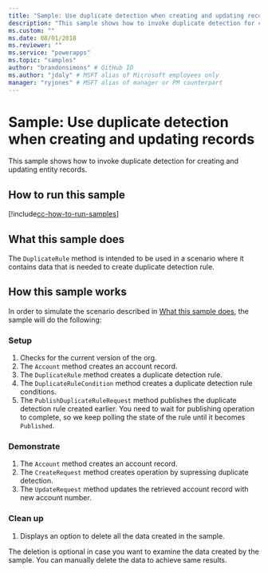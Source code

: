 ```yaml
---
title: "Sample: Use duplicate detection when creating and updating records(Common Data Service for Apps) | Microsoft Docs" # Intent and product brand in a unique string of 43-59 chars including spaces
description: "This sample shows how to invoke duplicate detection for creating and updating entity records" # 115-145 characters including spaces. This abstract displays in the search result.
ms.custom: ""
ms.date: 08/01/2018
ms.reviewer: ""
ms.service: "powerapps"
ms.topic: "samples"
author: "brandonsimons" # GitHub ID
ms.author: "jdaly" # MSFT alias of Microsoft employees only
manager: "ryjones" # MSFT alias of manager or PM counterpart
---
```

# Sample: Use duplicate detection when creating and updating records

<!-- https://docs.microsoft.com/en-us/dynamics365/customer-engagement/developer/org-service/sample-use-duplicate-detection-when-creating-and-updating-records -->
This sample shows how to invoke duplicate detection for creating and updating entity records.

## How to run this sample

[!include[cc-how-to-run-samples](../../includes/cc-how-to-run-samples.md)]


## What this sample does

The `DuplicateRule` method is intended to be used in a scenario where it contains data that is needed to create duplicate detection rule.

## How this sample works

In order to simulate the scenario described in [What this sample does](#what-this-sample-does), the sample will do the following:

### Setup

1. Checks for the current version of the org.
1. The `Account` method creates an account record. 
1. The `DuplicateRule` method creates a duplicate detection rule.
1. The `DuplicateRuleCondition` method creates a duplicate detection rule conditions.
1. The `PublishDuplicateRuleRequest` method publishes the duplicate detection rule created earlier. You need to wait for publishing operation to complete, so we keep polling the state of the rule until it becomes `Published`.

### Demonstrate
1. The `Account` method creates an account record. 
1. The `CreateRequest` method creates operation by supressing duplicate detection.
1. The `UpdateRequest` method updates the retrieved account record with new account number.

### Clean up

1. Displays an option to delete all the data created in the sample.

The deletion is optional in case you want to examine the data created by the sample. You can manually delete the data to achieve same results.
